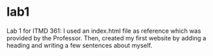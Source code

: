 # lab1
Lab 1 for ITMD 361:
I used an index.html file as reference which was provided by the Professor. Then, created my first website by adding a heading and writing a few sentences about myself.


